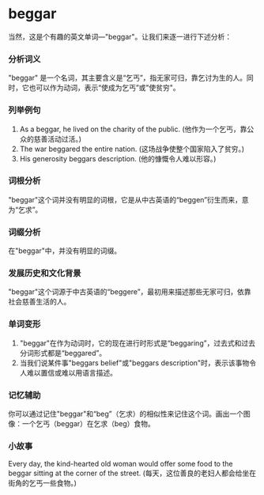 # beggar

当然，这是个有趣的英文单词—"beggar"。让我们来逐一进行下述分析：

  

### 分析词义

  

"beggar" 是一个名词，其主要含义是“乞丐”，指无家可归，靠乞讨为生的人。同时，它也可以作为动词，表示“使成为乞丐”或"使贫穷"。

  

### 列举例句

  

1.  As a beggar, he lived on the charity of the public. (他作为一个乞丐，靠公众的慈善活动过活。)
2.  The war beggared the entire nation. (这场战争使整个国家陷入了贫穷。)
3.  His generosity beggars description. (他的慷慨令人难以形容。)

  

### 词根分析

  

"beggar"这个词并没有明显的词根，它是从中古英语的“beggen”衍生而来，意为“乞求”。

  

### 词缀分析

  

在"beggar"中，并没有明显的词缀。

  

### 发展历史和文化背景

  

"beggar"这个词源于中古英语的“beggere”，最初用来描述那些无家可归，依靠社会慈善生活的人。

  

### 单词变形

  

1.  "beggar"在作为动词时，它的现在进行时形式是“beggaring”，过去式和过去分词形式都是“beggared”。
2.  当我们说某件事"beggars belief"或"beggars description"时，表示该事物令人难以置信或难以用语言描述。

  

### 记忆辅助

  

你可以通过记住"beggar"和“beg”（乞求）的相似性来记住这个词。画出一个图像：一个乞丐（beggar）在乞求（beg）食物。

  

### 小故事

  

Every day, the kind-hearted old woman would offer some food to the beggar sitting at the corner of the street. (每天，这位善良的老妇人都会给坐在街角的乞丐一些食物。)
